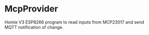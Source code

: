 # McpProvider
Homie V3 ESP8266 program to read inputs from MCP23017 and send MQTT notification of change.
